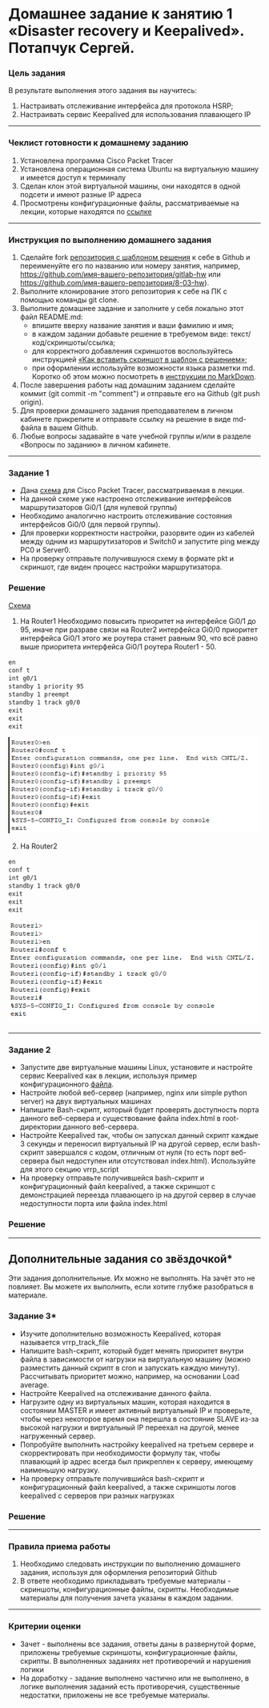 # Домашнее задание к занятию 1 «Disaster recovery и Keepalived». Потапчук Сергей.

### Цель задания
В результате выполнения этого задания вы научитесь:
1. Настраивать отслеживание интерфейса для протокола HSRP;
2. Настраивать сервис Keepalived для использования плавающего IP

------

### Чеклист готовности к домашнему заданию

1. Установлена программа Cisco Packet Tracer
2. Установлена операционная система Ubuntu на виртуальную машину и имеется доступ к терминалу
3. Сделан клон этой виртуальной машины, они находятся в одной подсети и имеют разные IP адреса
4. Просмотрены конфигурационные файлы, рассматриваемые на лекции, которые находятся по [ссылке](1/)

------

### Инструкция по выполнению домашнего задания

1. Сделайте fork [репозитория c шаблоном решения](https://github.com/netology-code/sys-pattern-homework) к себе в Github и переименуйте его по названию или номеру занятия, например, https://github.com/имя-вашего-репозитория/gitlab-hw или https://github.com/имя-вашего-репозитория/8-03-hw).
2. Выполните клонирование этого репозитория к себе на ПК с помощью команды git clone.
3. Выполните домашнее задание и заполните у себя локально этот файл README.md:
   - впишите вверху название занятия и ваши фамилию и имя;
   - в каждом задании добавьте решение в требуемом виде: текст/код/скриншоты/ссылка;
   - для корректного добавления скриншотов воспользуйтесь инструкцией [«Как вставить скриншот в шаблон с решением»](https://github.com/netology-code/sys-pattern-homework/blob/main/screen-instruction.md);
   - при оформлении используйте возможности языка разметки md. Коротко об этом можно посмотреть в [инструкции по MarkDown](https://github.com/netology-code/sys-pattern-homework/blob/main/md-instruction.md).
4. После завершения работы над домашним заданием сделайте коммит (git commit -m "comment") и отправьте его на Github (git push origin).
5. Для проверки домашнего задания преподавателем в личном кабинете прикрепите и отправьте ссылку на решение в виде md-файла в вашем Github.
6. Любые вопросы задавайте в чате учебной группы и/или в разделе «Вопросы по заданию» в личном кабинете.

------

### Задание 1
- Дана [схема](1/hsrp_advanced.pkt) для Cisco Packet Tracer, рассматриваемая в лекции.
- На данной схеме уже настроено отслеживание интерфейсов маршрутизаторов Gi0/1 (для нулевой группы)
- Необходимо аналогично настроить отслеживание состояния интерфейсов Gi0/0 (для первой группы).
- Для проверки корректности настройки, разорвите один из кабелей между одним из маршрутизаторов и Switch0 и запустите ping между PC0 и Server0.
- На проверку отправьте получившуюся схему в формате pkt и скриншот, где виден процесс настройки маршрутизатора.

### Решение

[Схема](task-1/hsrp_advanced_new.pkt)

1. На Router1 Необходимо повысить приоритет на интерфейсе Gi0/1 до 95, иначе при разраве связи на Router2 интерфейса Gi0/0 приоритет интерфейса Gi0/1 этого же роутера станет равным 90, что всё равно выше приоритета интерфейса Gi0/1 роутера Router1 - 50.
```
en
conf t
int g0/1
standby 1 priority 95
standby 1 preempt
standby 1 track g0/0
exit
exit
exit
```

![](img/img-01-01.png)

2. На Router2
```
en
conf t
int g0/1
standby 1 track g0/0
exit
exit
exit
```

![](img/img-01-02.png)

------

### Задание 2
- Запустите две виртуальные машины Linux, установите и настройте сервис Keepalived как в лекции, используя пример конфигурационного [файла](1/keepalived-simple.conf).
- Настройте любой веб-сервер (например, nginx или simple python server) на двух виртуальных машинах
- Напишите Bash-скрипт, который будет проверять доступность порта данного веб-сервера и существование файла index.html в root-директории данного веб-сервера.
- Настройте Keepalived так, чтобы он запускал данный скрипт каждые 3 секунды и переносил виртуальный IP на другой сервер, если bash-скрипт завершался с кодом, отличным от нуля (то есть порт веб-сервера был недоступен или отсутствовал index.html). Используйте для этого секцию vrrp_script
- На проверку отправьте получившейся bash-скрипт и конфигурационный файл keepalived, а также скриншот с демонстрацией переезда плавающего ip на другой сервер в случае недоступности порта или файла index.html

### Решение

------

## Дополнительные задания со звёздочкой*

Эти задания дополнительные. Их можно не выполнять. На зачёт это не повлияет. Вы можете их выполнить, если хотите глубже разобраться в материале.
 
### Задание 3*
- Изучите дополнительно возможность Keepalived, которая называется vrrp_track_file
- Напишите bash-скрипт, который будет менять приоритет внутри файла в зависимости от нагрузки на виртуальную машину (можно разместить данный скрипт в cron и запускать каждую минуту). Рассчитывать приоритет можно, например, на основании Load average.
- Настройте Keepalived на отслеживание данного файла.
- Нагрузите одну из виртуальных машин, которая находится в состоянии MASTER и имеет активный виртуальный IP и проверьте, чтобы через некоторое время она перешла в состояние SLAVE из-за высокой нагрузки и виртуальный IP переехал на другой, менее нагруженный сервер.
- Попробуйте выполнить настройку keepalived на третьем сервере и скорректировать при необходимости формулу так, чтобы плавающий ip адрес всегда был прикреплен к серверу, имеющему наименьшую нагрузку.
- На проверку отправьте получившийся bash-скрипт и конфигурационный файл keepalived, а также скриншоты логов keepalived с серверов при разных нагрузках

### Решение

------

### Правила приема работы

1. Необходимо следовать инструкции по выполнению домашнего задания, используя для оформления репозиторий Github
2. В ответе необходимо прикладывать требуемые материалы - скриншоты, конфигурационные файлы, скрипты. Необходимые материалы для получения зачета указаны в каждом задании.

------

### Критерии оценки

- Зачет - выполнены все задания, ответы даны в развернутой форме, приложены требуемые скриншоты, конфигурационные файлы, скрипты. В выполненных заданиях нет противоречий и нарушения логики
- На доработку - задание выполнено частично или не выполнено, в логике выполнения заданий есть противоречия, существенные недостатки, приложены не все требуемые материалы.
